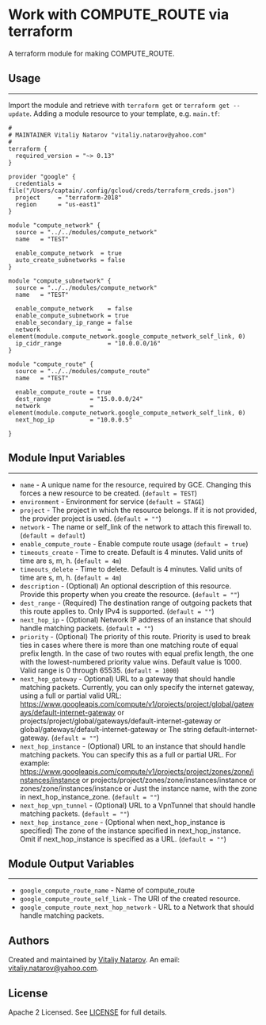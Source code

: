 # Work with COMPUTE_ROUTE via terraform

A terraform module for making COMPUTE_ROUTE.


## Usage
----------------------
Import the module and retrieve with ```terraform get``` or ```terraform get --update```. Adding a module resource to your template, e.g. `main.tf`:

```
#
# MAINTAINER Vitaliy Natarov "vitaliy.natarov@yahoo.com"
#
terraform {
  required_version = "~> 0.13"
}

provider "google" {
  credentials = file("/Users/captain/.config/gcloud/creds/terraform_creds.json")
  project     = "terraform-2018"
  region      = "us-east1"
}

module "compute_network" {
  source = "../../modules/compute_network"
  name   = "TEST"

  enable_compute_network  = true
  auto_create_subnetworks = false
}

module "compute_subnetwork" {
  source = "../../modules/compute_network"
  name   = "TEST"

  enable_compute_network    = false
  enable_compute_subnetwork = true
  enable_secondary_ip_range = false
  network                   = element(module.compute_network.google_compute_network_self_link, 0)
  ip_cidr_range             = "10.0.0.0/16"
}

module "compute_route" {
  source = "../../modules/compute_route"
  name   = "TEST"

  enable_compute_route = true
  dest_range           = "15.0.0.0/24"
  network              = element(module.compute_network.google_compute_network_self_link, 0)
  next_hop_ip          = "10.0.0.5"

}

```

## Module Input Variables
----------------------
- `name` - A unique name for the resource, required by GCE. Changing this forces a new resource to be created. (`default = TEST`)
- `environment` - Environment for service (`default = STAGE`)
- `project` - The project in which the resource belongs. If it is not provided, the provider project is used. (`default = ""`)
- `network` - The name or self_link of the network to attach this firewall to. (`default = default`)
- `enable_compute_route` - Enable compute route usage (`default = true`)
- `timeouts_create` - Time to create. Default is 4 minutes. Valid units of time are s, m, h. (`default = 4m`)
- `timeouts_delete` - Time to delete. Default is 4 minutes. Valid units of time are s, m, h. (`default = 4m`)
- `description` - (Optional) An optional description of this resource. Provide this property when you create the resource. (`default = ""`)
- `dest_range` - (Required) The destination range of outgoing packets that this route applies to. Only IPv4 is supported. (`default = ""`)
- `next_hop_ip` - (Optional) Network IP address of an instance that should handle matching packets. (`default = ""`)
- `priority` - (Optional) The priority of this route. Priority is used to break ties in cases where there is more than one matching route of equal prefix length. In the case of two routes with equal prefix length, the one with the lowest-numbered priority value wins. Default value is 1000. Valid range is 0 through 65535. (`default = 1000`)
- `next_hop_gateway` - Optional) URL to a gateway that should handle matching packets. Currently, you can only specify the internet gateway, using a full or partial valid URL: https://www.googleapis.com/compute/v1/projects/project/global/gateways/default-internet-gateway or projects/project/global/gateways/default-internet-gateway or global/gateways/default-internet-gateway or The string default-internet-gateway. (`default = ""`)
- `next_hop_instance` - (Optional) URL to an instance that should handle matching packets. You can specify this as a full or partial URL. For example: https://www.googleapis.com/compute/v1/projects/project/zones/zone/instances/instance or projects/project/zones/zone/instances/instance or zones/zone/instances/instance or Just the instance name, with the zone in next_hop_instance_zone. (`default = ""`)
- `next_hop_vpn_tunnel` - (Optional) URL to a VpnTunnel that should handle matching packets. (`default = ""`)
- `next_hop_instance_zone` - (Optional when next_hop_instance is specified) The zone of the instance specified in next_hop_instance. Omit if next_hop_instance is specified as a URL. (`default = ""`)

## Module Output Variables
----------------------
- `google_compute_route_name` - Name of compute_route
- `google_compute_route_self_link` - The URI of the created resource.
- `google_compute_route_next_hop_network` - URL to a Network that should handle matching packets.


## Authors

Created and maintained by [Vitaliy Natarov](https://github.com/SebastianUA). An email: [vitaliy.natarov@yahoo.com](vitaliy.natarov@yahoo.com).

## License

Apache 2 Licensed. See [LICENSE](https://github.com/SebastianUA/terraform/blob/master/LICENSE) for full details.
